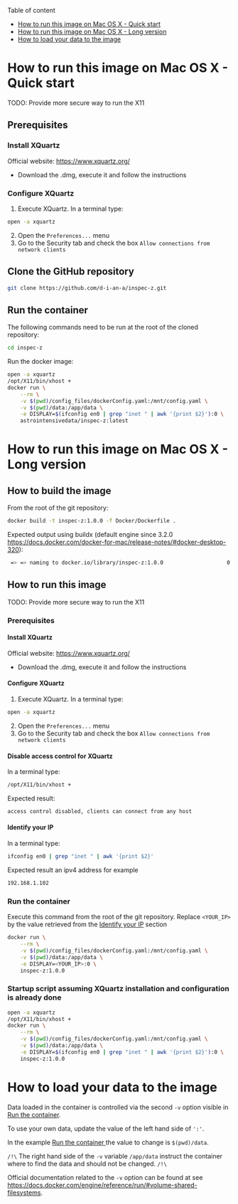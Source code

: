 Table of content
- [How to run this image on Mac OS X - Quick start](#-how-to-run-this-image-on-mac-os-x---quick-start)
- [How to run this image on Mac OS X - Long version](#-how-to-run-this-image-on-mac-os-x---long-version)
- [How to load your data to the image](#-how-to-load-your-data-to-the-image)

# How to run this image on Mac OS X - Quick start

TODO: Provide more secure way to run the X11

## Prerequisites

### Install XQuartz

Official website: https://www.xquartz.org/
 
- Download the .dmg, execute it and follow the instructions

### Configure XQuartz

1. Execute XQuartz. In a terminal type:
  ```bash
  open -a xquartz
  ```
2. Open the `Preferences...` menu
3. Go to the Security tab and check the box `Allow connections from network clients`

## Clone the GitHub repository
```bash
git clone https://github.com/d-i-an-a/inspec-z.git
```

## Run the container
The following commands need to be run at the root of the cloned repository:
```bash
cd inspec-z
```

Run the docker image:
```bash
open -a xquartz
/opt/X11/bin/xhost +
docker run \
    --rm \
    -v $(pwd)/config_files/dockerConfig.yaml:/mnt/config.yaml \
    -v $(pwd)/data:/app/data \
    -e DISPLAY=$(ifconfig en0 | grep "inet " | awk '{print $2}'):0 \
    astrointensivedata/inspec-z:latest
```

# How to run this image on Mac OS X - Long version
## How to build the image

From the root of the git repository:
```bash
docker build -t inspec-z:1.0.0 -f Docker/Dockerfile .
```

Expected output using buildx (default engine since 3.2.0 https://docs.docker.com/docker-for-mac/release-notes/#docker-desktop-320):
```bash
 => => naming to docker.io/library/inspec-z:1.0.0                    0.0s
```

## How to run this image 

TODO: Provide more secure way to run the X11

### Prerequisites

#### Install XQuartz

Official website: https://www.xquartz.org/
 
- Download the .dmg, execute it and follow the instructions

#### Configure XQuartz

1. Execute XQuartz. In a terminal type:
  ```bash
  open -a xquartz
  ```
2. Open the `Preferences...` menu
3. Go to the Security tab and check the box `Allow connections from network clients`

#### Disable access control for XQuartz

In a terminal type:
  ```bash
  /opt/X11/bin/xhost +
  ```
  Expected result:
  ```bash
  access control disabled, clients can connect from any host
  ```

#### Identify your IP 

In a terminal type:
  ```bash
  ifconfig en0 | grep "inet " | awk '{print $2}'
  ```
  Expected result an ipv4 address for example
  ```bash
  192.168.1.102
  ```

### Run the container

Execute this command from the root of the git repository.
Replace `<YOUR_IP>` by the value retrieved from the [Identify your IP](###-identify-your-ip) section
```Bash
docker run \
    --rm \
    -v $(pwd)/config_files/dockerConfig.yaml:/mnt/config.yaml \
    -v $(pwd)/data:/app/data \
    -e DISPLAY=<YOUR_IP>:0 \
    inspec-z:1.0.0
```

### Startup script assuming XQuartz installation and configuration is already done

```bash
open -a xquartz
/opt/X11/bin/xhost +
docker run \
    --rm \
    -v $(pwd)/config_files/dockerConfig.yaml:/mnt/config.yaml \
    -v $(pwd)/data:/app/data \
    -e DISPLAY=$(ifconfig en0 | grep "inet " | awk '{print $2}'):0 \
    inspec-z:1.0.0
```

# How to load your data to the image

Data loaded in the container is controlled via the second `-v` option visible in [Run the container](##-run-the-container).

To use your own data, update the value of the left hand side of `':'`.

In the example [Run the container
](##-run-the-container) the value to change is `$(pwd)/data`. 

`/!\` The right hand side of the `-v` variable `/app/data` instruct the container where to find the data and should not be changed. `/!\`

Official documentation related to the `-v` option can be found at see https://docs.docker.com/engine/reference/run/#volume-shared-filesystems.
